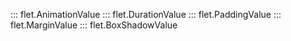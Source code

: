 ::: flet.AnimationValue
::: flet.DurationValue
::: flet.PaddingValue
::: flet.MarginValue
::: flet.BoxShadowValue
